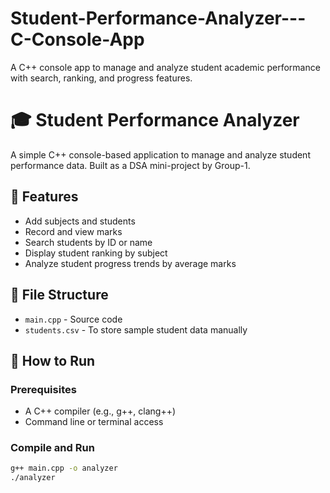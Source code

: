# Student-Performance-Analyzer---C-Console-App
A C++ console app to manage and analyze student academic performance with search, ranking, and progress features.

# 🎓 Student Performance Analyzer

A simple C++ console-based application to manage and analyze student performance data. Built as a DSA mini-project by Group-1.

## 📌 Features
- Add subjects and students
- Record and view marks
- Search students by ID or name
- Display student ranking by subject
- Analyze student progress trends by average marks

## 📂 File Structure
- `main.cpp` - Source code
- `students.csv` - To store sample student data manually


## 🚀 How to Run

### Prerequisites
- A C++ compiler (e.g., g++, clang++)
- Command line or terminal access

### Compile and Run
```bash
g++ main.cpp -o analyzer
./analyzer
